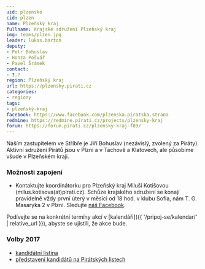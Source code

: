 ```yaml
---
uid: plzensko
cid: plzen
name: Plzeňský kraj
fullname: Krajské sdružení Plzeňský kraj
img: teams/plzen.jpg
leader: lukas.barton
deputy:
- Petr Bohuslav
- Honza Pošvář
- Pavel Šrámek
contact:
- ?.?
region: Plzeňský kraj
url: https://plzensky.pirati.cz
categories:
- regiony
tags:
- plzeňský-kraj
facebook: https://www.facebook.com/plzenska.piratska.strana
redmine: https://redmine.pirati.cz/projects/plzensky-kraj
forum: https://forum.pirati.cz/plzensky-kraj-f89/
---
```


Naším zastupitelem ve Stříbře je Jiří Bohuslav (nezávislý, zvolený za Piráty). Aktivní sdružení Pirátů jsou v Plzni a v Tachově a Klatovech, ale působíme všude v Plzeňském kraji.

### Možnosti zapojení

* Kontaktujte koordinátorku pro Plzeňský kraj Miluši Kotišovou (milus.kotisova(at)pirati.cz). Schůze krajského sdružení se konají pravidelně vždy první úterý v měsíci od 18 hod. v klubu Sofia, nám T. G. Masaryka 2  v Plzni. Sledujte [náš Facebook](https://www.facebook.com/pg/plzenska.piratska.strana/events/).

Podívejte se na konkrétní termíny akcí v [kalendáři]({{ '/pripoj-se/kalendar/' | relative_url }}),
abyste se ujistili, že akce bude.

### Volby 2017

* [kandidátní listina](https://www.pirati.cz/volby/2017/plzensko/)
* [představení kandidátů na Pirátských listech](http://www.piratskelisty.cz/stitek/Plze%C5%88sk%C3%BD%20kraj)
